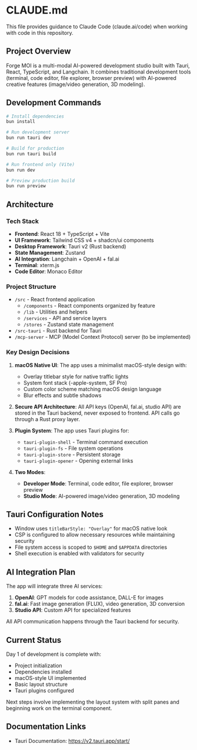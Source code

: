 # CLAUDE.md

This file provides guidance to Claude Code (claude.ai/code) when working with code in this repository.

## Project Overview

Forge MOI is a multi-modal AI-powered development studio built with Tauri, React, TypeScript, and Langchain. It combines traditional development tools (terminal, code editor, file explorer, browser preview) with AI-powered creative features (image/video generation, 3D modeling).

## Development Commands

```bash
# Install dependencies
bun install

# Run development server
bun run tauri dev

# Build for production
bun run tauri build

# Run frontend only (Vite)
bun run dev

# Preview production build
bun run preview
```

## Architecture

### Tech Stack
- **Frontend**: React 18 + TypeScript + Vite
- **UI Framework**: Tailwind CSS v4 + shadcn/ui components
- **Desktop Framework**: Tauri v2 (Rust backend)
- **State Management**: Zustand
- **AI Integration**: Langchain + OpenAI + fal.ai
- **Terminal**: xterm.js
- **Code Editor**: Monaco Editor

### Project Structure
- `/src` - React frontend application
  - `/components` - React components organized by feature
  - `/lib` - Utilities and helpers
  - `/services` - API and service layers
  - `/stores` - Zustand state management
- `/src-tauri` - Rust backend for Tauri
- `/mcp-server` - MCP (Model Context Protocol) server (to be implemented)

### Key Design Decisions

1. **macOS Native UI**: The app uses a minimalist macOS-style design with:
   - Overlay titlebar style for native traffic lights
   - System font stack (-apple-system, SF Pro)
   - Custom color scheme matching macOS design language
   - Blur effects and subtle shadows

2. **Secure API Architecture**: All API keys (OpenAI, fal.ai, studio API) are stored in the Tauri backend, never exposed to frontend. API calls go through a Rust proxy layer.

3. **Plugin System**: The app uses Tauri plugins for:
   - `tauri-plugin-shell` - Terminal command execution
   - `tauri-plugin-fs` - File system operations
   - `tauri-plugin-store` - Persistent storage
   - `tauri-plugin-opener` - Opening external links

4. **Two Modes**:
   - **Developer Mode**: Terminal, code editor, file explorer, browser preview
   - **Studio Mode**: AI-powered image/video generation, 3D modeling

## Tauri Configuration Notes

- Window uses `titleBarStyle: "Overlay"` for macOS native look
- CSP is configured to allow necessary resources while maintaining security
- File system access is scoped to `$HOME` and `$APPDATA` directories
- Shell execution is enabled with validators for security

## AI Integration Plan

The app will integrate three AI services:
1. **OpenAI**: GPT models for code assistance, DALL-E for images
2. **fal.ai**: Fast image generation (FLUX), video generation, 3D conversion
3. **Studio API**: Custom API for specialized features

All API communication happens through the Tauri backend for security.

## Current Status

Day 1 of development is complete with:
- Project initialization
- Dependencies installed
- macOS-style UI implemented
- Basic layout structure
- Tauri plugins configured

Next steps involve implementing the layout system with split panes and beginning work on the terminal component.

## Documentation Links
- Tauri Documentation: https://v2.tauri.app/start/